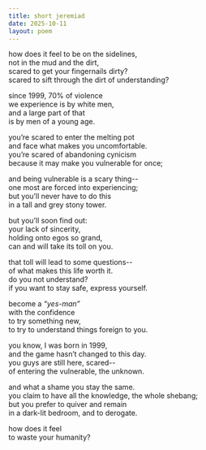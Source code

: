 ```yaml
---
title: short jeremiad
date: 2025-10-11
layout: poem
---
```

how does it feel to be on the sidelines,  
not in the mud and the dirt,  
scared to get your fingernails dirty?  
scared to sift through the dirt of understanding?  

since 1999, 70% of violence  
we experience is by white men,  
and a large part of that  
is by men of a young age.  

you’re scared to enter the melting pot  
and face what makes you uncomfortable.  
you’re scared of abandoning cynicism  
because it may make you vulnerable for once;  

and being vulnerable is a scary thing--  
one most are forced into experiencing;  
but you’ll never have to do this  
in a tall and grey stony tower.  

but you’ll soon find out:   
your lack of sincerity,  
holding onto egos so grand,  
can and will take its toll on you.  

that toll will lead to some questions--  
of what makes this life worth it.  
do you not understand?   
if you want to stay safe, express yourself.  

become a *“yes-man”*  
with the confidence  
to try something new,  
to try to understand things foreign to you.  

you know, I was born in 1999,  
and the game hasn’t changed to this day.  
you guys are still here, scared--  
of entering the vulnerable, the unknown.  

and what a shame you stay the same.  
you claim to have all the knowledge, the whole shebang;  
but you prefer to quiver and remain  
in a dark-lit bedroom, and to derogate.  

how does it feel  
to waste your humanity?  
